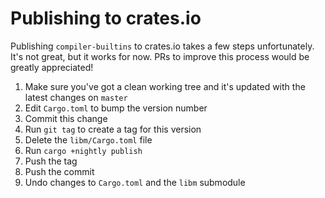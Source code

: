 # Publishing to crates.io

Publishing `compiler-builtins` to crates.io takes a few steps unfortunately.
It's not great, but it works for now. PRs to improve this process would be
greatly appreciated!

1. Make sure you've got a clean working tree and it's updated with the latest
   changes on `master`
2. Edit `Cargo.toml` to bump the version number
3. Commit this change
4. Run `git tag` to create a tag for this version
5. Delete the `libm/Cargo.toml` file
6. Run `cargo +nightly publish`
7. Push the tag
8. Push the commit
9. Undo changes to `Cargo.toml` and the `libm` submodule
